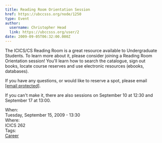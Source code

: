 ```yaml
---
title: Reading Room Orientation Session 
href: https://ubccsss.org/node/1250
type: Event
author:
  username: Christopher Head
  link: https://ubccsss.org/user/2
date: 2009-09-05T06:32:00.000Z
---
```


<div class="field field-name-body field-type-text-with-summary field-label-hidden"><div class="field-items"><div class="field-item even"><p>The ICICS/CS Reading Room is a great resource available to Undergraduate Students. To learn more about it, please consider joining a Reading Room Orientation session! You&apos;ll learn how to search the catalogue, sign out books, locate course reserves and use electronic resources (ebooks, databases).</p>
<p>If you have any questions, or would like to reserve a spot, please email <a href="/cdn-cgi/l/email-protection#9eecfaf0f9ecf1f1f3defdedb0ebfcfdb0fdff"><span class="__cf_email__" data-cfemail="4b392f252c392424260b2838653e292865282a">[email&#xA0;protected]</span></a>.</p>
<p>If you can&apos;t make it, there are also sessions on September 10 at 12:30 and September 17 at 13:00.</p>
</div></div></div><div class="field field-name-field-dates field-type-datetime field-label-above"><div class="field-label">When:&#xA0;</div><div class="field-items"><div class="field-item even"><span class="date-display-single">Tuesday, September 15, 2009 - 13:30</span></div></div></div><div class="field field-name-field-location field-type-text field-label-above"><div class="field-label">Where:&#xA0;</div><div class="field-items"><div class="field-item even">ICICS 262</div></div></div>    <footer>
    <div class="field field-name-field-tags field-type-taxonomy-term-reference field-label-above"><div class="field-label">Tags:&#xA0;</div><div class="field-items"><div class="field-item even"><a href="/career">Career</a></div></div></div>      </footer>
